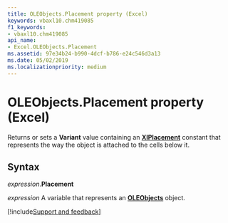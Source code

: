 ```yaml
---
title: OLEObjects.Placement property (Excel)
keywords: vbaxl10.chm419085
f1_keywords:
- vbaxl10.chm419085
api_name:
- Excel.OLEObjects.Placement
ms.assetid: 97e34b24-b990-4dcf-b786-e24c546d3a13
ms.date: 05/02/2019
ms.localizationpriority: medium
---
```



# OLEObjects.Placement property (Excel)

Returns or sets a **Variant** value containing an **[XlPlacement](Excel.XlPlacement.md)** constant that represents the way the object is attached to the cells below it.


## Syntax

_expression_.**Placement**

_expression_ A variable that represents an **[OLEObjects](Excel.OLEObjects.md)** object.




[!include[Support and feedback](~/includes/feedback-boilerplate.md)]